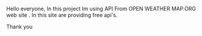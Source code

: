 Hello everyone,
In this project Im using API From OPEN WEATHER MAP.ORG web site . 
In this site are providing free api's.

Thank you 
